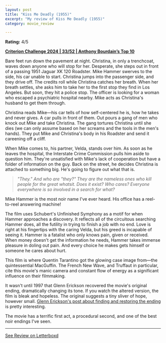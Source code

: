 ```yaml
---
layout: post
title: "Kiss Me Deadly (1955)"
excerpt: "My review of Kiss Me Deadly (1955)"
category: movie_review

---
```


**Rating:** 4/5

<b><a href="https://boxd.it/qWjuA/detail">Criterion Challenge 2024 | 33/52 | Anthony Bourdain’s Top 10</a></b>

Bare feet run down the pavement at night. Christina, in only a trenchcoat, waves down anyone who will stop for her. Desperate, she steps out in front of a passing 1951 Jaguar XK 120 Roadster. Mike Hammer swerves to the side, his car unable to start. Christina jumps into the passenger side, and they drive off. The credits roll while Christina catches her breath. When her breath settles, she asks him to take her to the first stop they find in Los Angeles. But soon, they hit a police stop. The officer is looking for a woman who escaped a psychiatric hospital nearby. Mike acts as Christina's husband to get them through.

Christina reads Mike—his car tells of how self-centered he is, how he takes and never gives. A car pulls in front of them. Out pours a gang of men who knock out Mike and take Christina. The gang tortures Christina until she dies (we can only assume based on her screams and the tools in the men's hands). They put Mike and Christina's body in his Roadster and send it careening off a cliff.

When Mike comes to, his partner, Velda, stands over him. As soon as he leaves the hospital, the Interstate Crime Commission pulls him aside to question him. They're unsatisfied with Mike's lack of cooperation but have a folder of information on the guy. Back on the street, he decides Christina is attached to something big. He's going to figure out what that is.

<blockquote><i>"They." And who are "they?" They are the nameless ones who kill people for the great whatsit. Does it exist? Who cares? Everyone everywhere is so involved in a search for what?</i></blockquote>

Mike Hammer is the most noir name I've ever heard. His office has a reel-to-reel answering machine!

The film uses Schubert's Unfinished Symphony as a motif for when Hammer approaches a discovery. It reflects all of the circuitous searching Hammer does, all the futility in trying to finish a job with no end. Love is right at his fingertips with the caring Velda, but his greed is incapable of seeing it. Hammer is a fatalist who only knows pain, given or received. When money doesn't get the information he needs, Hammer takes immense pleasure in doling out pain. And every choice he makes gets himself or someone he cares about hurt.

This film is where Quentin Tarantino got the glowing case image from—the quintessential MacGuffin. The French New Wave, and Truffaut in particular, cite this movie's manic camera and constant flow of energy as a significant influence on their filmmaking.

It wasn't until 1997 that Glenn Erickson recovered the movie's original ending, dramatically changing its tone. If you watch the altered version, the film is bleak and hopeless. The original suggests a tiny sliver of hope, however small. <a href="https://web.archive.org/web/20071010115722/http://www.imagesjournal.com/issue03/features/kmd1.htm">Glenn Erickson's post about finding and restoring the ending</a> is pretty interesting.

The movie has a terrific first act, a procedural second, and one of the best noir endings I've seen.

<hr>

[See Review on Letterboxd](https://boxd.it/8XFkTR)

